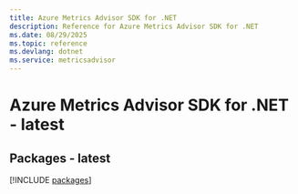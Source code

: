 ```yaml
---
title: Azure Metrics Advisor SDK for .NET
description: Reference for Azure Metrics Advisor SDK for .NET
ms.date: 08/29/2025
ms.topic: reference
ms.devlang: dotnet
ms.service: metricsadvisor
---
```

# Azure Metrics Advisor SDK for .NET - latest
## Packages - latest
[!INCLUDE [packages](metrics-advisor-index.md)]